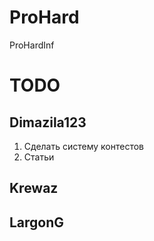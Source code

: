 # ProHard
ProHardInf<br/>
# TODO
<h2>Dimazila123</h2>
<ol>
  <li> Сделать систему контестов </li>
  <li> Статьи </li>
 </ol>
<h2>Krewaz</h2>
<h2>LargonG</h2>

